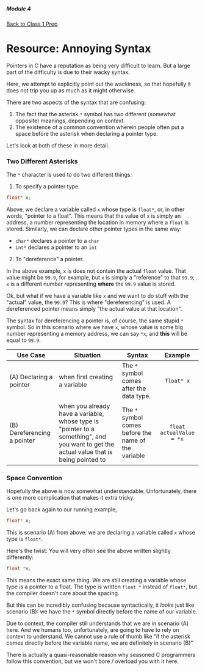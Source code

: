 ##### Module 4
[Back to Class 1 Prep](../../class1-prep#pointers)

# Resource: Annoying Syntax

Pointers in C have a reputation as being very difficult to learn. But a large part of the difficulty is due to their wacky syntax. 

Here, we attempt to explicitly point out the wackiness, so that hopefully it does not trip you up as much as it might otherwise.

There are two aspects of the syntax that are confusing:

1. The fact that the asterisk `*` symbol has two different (somewhat opposite) meanings, depending on context.
2. The existence of a common convention wherein people often put a space before the asterisk when declaring a pointer type.

Let's look at both of these in more detail.

### Two Different Asterisks

The `*` character is used to do two different things:

1. To specify a pointer type.
  ```c
  float* x;
  ```
  Above, we declare a variable called `x` whose type is `float*`, or, in other words, "pointer to a float". This means that the value of `x` is simply an address, a number representing the location in memory where a `float` is stored.
  Similarly, we can declare other pointer types in the same way:
  * `char*` declares a pointer to a `char`
  * `int*` declares a pointer to an `int`

2. To "dereference" a pointer.

  In the above example, `x` is does not contain the actual `float` value. That value might be `99.9`, for example, but `x` is simply a "reference" to that `99.9`; `x` is a different number representing **where** the `99.9` value is stored.
  
  Ok, but what if we have a variable like `x` and we want to do stuff with the "actual" value, the `99.9`? This is where "dereferencing" is used. A dereferenced pointer means simply "the actual value at that location". 
  
  The syntax for dereferencing a pointer is, of course, the same stupid `*` symbol. So in this scenario where we have `x`, whose value is some big number representing a memory address, we can say `*x`, and **this** will be equal to `99.9`.

  | Use Case | Situation | Syntax | Example |
  |----------|------|----------------|:------------------:|
  | (A) Declaring a pointer | when first creating a variable | The `*` symbol comes after the data type. | `float* x` |
  | (B) Dereferencing a pointer | when you already have a variable, whose type is "pointer to a something", and you want to get the actual value that is being pointed to | The `*` symbol comes before the name of the variable | `float actualValue = *x` |
  
### Space Convention

Hopefully the above is now somewhat understandable. Unfortunately, there is one more complication that makes it extra tricky.

Let's go back again to our running example,
```c
float* x;
```
This is scenario (A) from above: we are declaring a variable called `x` whose type is `float*`.

Here's the twist: You will very often see the above written slightly differently:
```c
float *x;
```
This means the exact same thing. We are still creating a variable whose type is a pointer to a float. The type is written `float *` instead of `float*`, but the compiler doesn't care about the spacing. 

But this can be incredibly confusing because syntactically, it *looks* just like scenario (B): we have the `*` symbol directly before the name of our variable.

Due to context, the compiler still understands that we are in scenario (A) here. And we humans too, unfortunately, are going to have to rely on context to understand. We cannot use a rule of thumb like "if the asterisk comes directly before the variable name, we are definitely in scenario (B)"

There is actually a quasi-reasonable reason why seasoned C programmers follow this convention, but we won't bore / overload you with it here.
